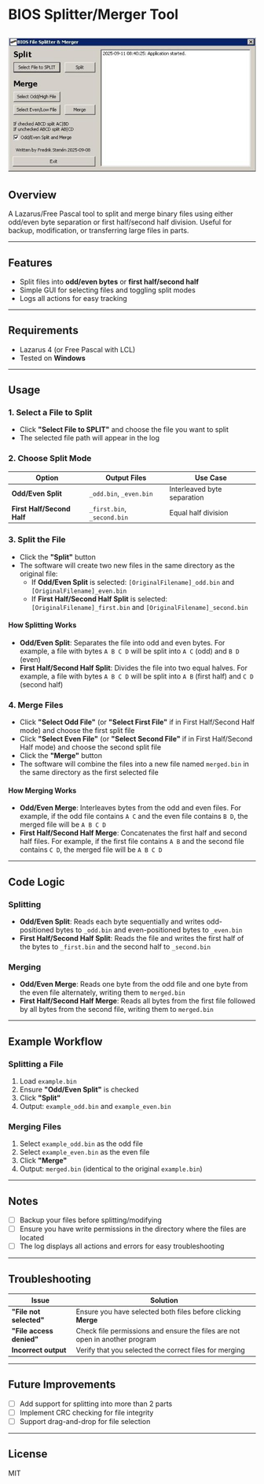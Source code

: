 # BIOS Splitter/Merger Tool

![Alt text](biossplit.jpg)
---

## Overview
A Lazarus/Free Pascal tool to split and merge binary files using either odd/even byte separation or first half/second half division. Useful for backup, modification, or transferring large files in parts.

---

## Features
- Split files into **odd/even bytes** or **first half/second half**
- Simple GUI for selecting files and toggling split modes
- Logs all actions for easy tracking

---

## Requirements
- Lazarus 4 (or Free Pascal with LCL)
- Tested on **Windows**

---

## Usage

### 1. Select a File to Split
- Click **"Select File to SPLIT"** and choose the file you want to split
- The selected file path will appear in the log

### 2. Choose Split Mode
| Option                  | Output Files                     | Use Case                     |
|-------------------------|----------------------------------|------------------------------|
| **Odd/Even Split**      | `_odd.bin`, `_even.bin`          | Interleaved byte separation  |
| **First Half/Second Half** | `_first.bin`, `_second.bin`   | Equal half division          |

### 3. Split the File
- Click the **"Split"** button
- The software will create two new files in the same directory as the original file:
  - If **Odd/Even Split** is selected: `[OriginalFilename]_odd.bin` and `[OriginalFilename]_even.bin`
  - If **First Half/Second Half Split** is selected: `[OriginalFilename]_first.bin` and `[OriginalFilename]_second.bin`

#### How Splitting Works
- **Odd/Even Split**: Separates the file into odd and even bytes. For example, a file with bytes `A B C D` will be split into `A C` (odd) and `B D` (even)
- **First Half/Second Half Split**: Divides the file into two equal halves. For example, a file with bytes `A B C D` will be split into `A B` (first half) and `C D` (second half)

### 4. Merge Files
- Click **"Select Odd File"** (or **"Select First File"** if in First Half/Second Half mode) and choose the first split file
- Click **"Select Even File"** (or **"Select Second File"** if in First Half/Second Half mode) and choose the second split file
- Click the **"Merge"** button
- The software will combine the files into a new file named `merged.bin` in the same directory as the first selected file

#### How Merging Works
- **Odd/Even Merge**: Interleaves bytes from the odd and even files. For example, if the odd file contains `A C` and the even file contains `B D`, the merged file will be `A B C D`
- **First Half/Second Half Merge**: Concatenates the first half and second half files. For example, if the first file contains `A B` and the second file contains `C D`, the merged file will be `A B C D`

---

## Code Logic

### Splitting
- **Odd/Even Split**: Reads each byte sequentially and writes odd-positioned bytes to `_odd.bin` and even-positioned bytes to `_even.bin`
- **First Half/Second Half Split**: Reads the file and writes the first half of the bytes to `_first.bin` and the second half to `_second.bin`

### Merging
- **Odd/Even Merge**: Reads one byte from the odd file and one byte from the even file alternately, writing them to `merged.bin`
- **First Half/Second Half Merge**: Reads all bytes from the first file followed by all bytes from the second file, writing them to `merged.bin`

---

## Example Workflow

### Splitting a File
1. Load `example.bin`
2. Ensure **"Odd/Even Split"** is checked
3. Click **"Split"**
4. Output: `example_odd.bin` and `example_even.bin`

### Merging Files
1. Select `example_odd.bin` as the odd file
2. Select `example_even.bin` as the even file
3. Click **"Merge"**
4. Output: `merged.bin` (identical to the original `example.bin`)

---

## Notes
- [ ] Backup your files before splitting/modifying
- [ ] Ensure you have write permissions in the directory where the files are located
- [ ] The log displays all actions and errors for easy troubleshooting

---

## Troubleshooting

| Issue                          | Solution                                                                 |
|--------------------------------|--------------------------------------------------------------------------|
| **"File not selected"**        | Ensure you have selected both files before clicking **Merge**            |
| **"File access denied"**       | Check file permissions and ensure the files are not open in another program |
| **Incorrect output**           | Verify that you selected the correct files for merging                  |

---

## Future Improvements
- [ ] Add support for splitting into more than 2 parts
- [ ] Implement CRC checking for file integrity
- [ ] Support drag-and-drop for file selection

---

## License
MIT
